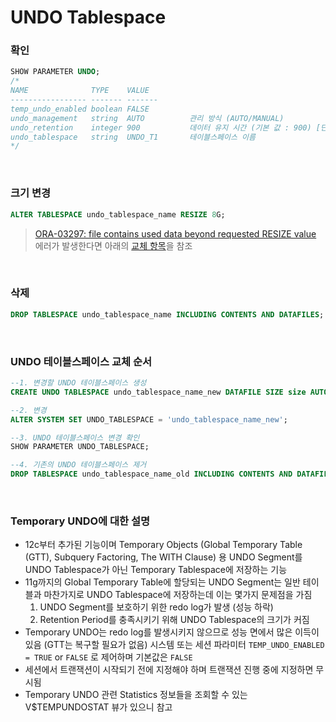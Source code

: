 UNDO Tablespace
===

### 확인 
```sql
SHOW PARAMETER UNDO;
/*
NAME              TYPE    VALUE   
----------------- ------- ------- 
temp_undo_enabled boolean FALSE   
undo_management   string  AUTO          관리 방식 (AUTO/MANUAL)
undo_retention    integer 900           데이터 유지 시간 (기본 값 : 900) [단위 : 초]
undo_tablespace   string  UNDO_T1       테이블스페이스 이름
*/
```

<br>

### 크기 변경
```sql
ALTER TABLESPACE undo_tablespace_name RESIZE 8G;
```
>[ORA-03297: file contains used data beyond requested RESIZE value](../error/03297.md) 에러가 발생한다면 아래의 [교체 항목](#undo-테이블스페이스-교체-순서)을 참조

<br>

### 삭제
```sql
DROP TABLESPACE undo_tablespace_name INCLUDING CONTENTS AND DATAFILES;
```

<br>

### UNDO 테이블스페이스 교체 순서
```sql
--1. 변경할 UNDO 테이블스페이스 생성
CREATE UNDO TABLESPACE undo_tablespace_name_new DATAFILE SIZE size AUTOEXTEND ON MAXSIZE size;

--2. 변경
ALTER SYSTEM SET UNDO_TABLESPACE = 'undo_tablespace_name_new';

--3. UNDO 테이블스페이스 변경 확인
SHOW PARAMETER UNDO_TABLESPACE;

--4. 기존의 UNDO 테이블스페이스 제거
DROP TABLESPACE undo_tablespace_name_old INCLUDING CONTENTS AND DATAFILES;
```

<br>

### Temporary UNDO에 대한 설명
* 12c부터 추가된 기능이며 Temporary Objects (Global Temporary Table (GTT), Subquery Factoring, The WITH Clause) 용 UNDO Segment를 UNDO Tablespace가 아닌 Temporary Tablespace에 저장하는 기능
* 11g까지의 Global Temporary Table에 할당되는 UNDO Segment는 일반 테이블과 마찬가지로 UNDO Tablespace에 저장하는데 이는 몇가지 문제점을 가짐
  1. UNDO Segment를 보호하기 위한 redo log가 발생 (성능 하락)
  1. Retention Period를 충족시키기 위해 UNDO Tablespace의 크기가 커짐
* Temporary UNDO는 redo log를 발생시키지 않으므로 성능 면에서 많은 이득이 있음 (GTT는 복구할 필요가 없음) 시스템 또는 세션 파라미터 `TEMP_UNDO_ENABLED = TRUE` or `FALSE` 로 제어하며 기본값은 `FALSE`
* 세션에서 트랜잭션이 시작되기 전에 지정해야 하며 트랜잭션 진행 중에 지정하면 무시됨
* Temporary UNDO 관련 Statistics 정보들을 조회할 수 있는 V$TEMPUNDOSTAT 뷰가 있으니 참고

<br>
